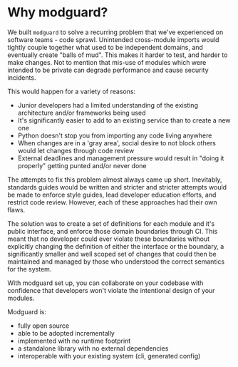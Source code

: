 # Why modguard?

We built `modguard` to solve a recurring problem that we've experienced on software teams - code sprawl. Unintended cross-module imports would tightly couple together what used to be independent domains, and eventually create "balls of mud". This makes it harder to test, and harder to make changes. Not to mention that mis-use of modules which were intended to be private can degrade performance and cause security incidents.

This would happen for a variety of reasons:
- Junior developers had a limited understanding of the existing architecture and/or frameworks being used
- It's significantly easier to add to an existing service than to create a new one
- Python doesn't stop you from importing any code living anywhere
- When changes are in a 'gray area', social desire to not block others would let changes through code review
- External deadlines and management pressure would result in "doing it properly" getting punted and/or never done

The attempts to fix this problem almost always came up short. Inevitably, standards guides would be written and stricter and stricter attempts would be made to enforce style guides, lead developer education efforts, and restrict code review. However, each of these approaches had their own flaws. 

The solution was to create a set of definitions for each module and it's public interface, and enforce those domain boundaries through CI. This meant that no developer could ever violate these boundaries without explicitly changing the definition of either the interface or the boundary, a significantly smaller and well scoped set of changes that could then be maintained and managed by those who understood the correct semantics for the system.

With modguard set up, you can collaborate on your codebase with confidence that developers won't violate the intentional design of your modules.

Modguard is:

- fully open source
- able to be adopted incrementally
- implemented with no runtime footprint
- a standalone library with no external dependencies
- interoperable with your existing system (cli, generated config)